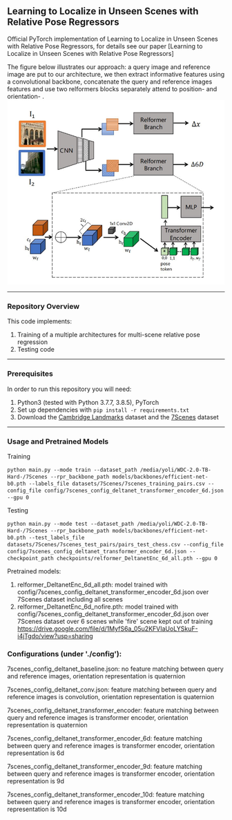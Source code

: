 ## Learning to Localize in Unseen Scenes with Relative Pose Regressors
Official PyTorch implementation of Learning to Localize in Unseen Scenes with Relative Pose Regressors, for details see our paper [Learning to Localize in Unseen Scenes with Relative Pose Regressors]

The figure below illustrates our approach: a query image and reference image are put to our architecture, we then extract informative features using a convolutional backbone, 
concatenate the query and reference images features and use two relformers blocks separately attend to position-  and orientation- . 
![Learning to Localize in Unseen Scenes with Relative Pose Regressors Illustration](./img/teaser.jpg)

---

### Repository Overview 

This code implements:

1. Training of a multiple architectures for multi-scene relative pose regression 
2. Testing code

---

### Prerequisites

In order to run this repository you will need:

1. Python3 (tested with Python 3.7.7, 3.8.5), PyTorch
2. Set up dependencies with ```pip install -r requirements.txt```
3. Download the [Cambridge Landmarks](http://mi.eng.cam.ac.uk/projects/relocalisation/#dataset) dataset and the [7Scenes](https://www.microsoft.com/en-us/research/project/rgb-d-dataset-7-scenes/) dataset

---

### Usage and Pretrained Models 
Training 
```
python main.py --mode train --dataset_path /media/yoli/WDC-2.0-TB-Hard-/7Scenes --rpr_backbone_path models/backbones/efficient-net-b0.pth --labels_file datasets/7Scenes/7scenes_training_pairs.csv --config_file config/7scenes_config_deltanet_transformer_encoder_6d.json --gpu 0
```
Testing
```
python main.py --mode test --dataset_path /media/yoli/WDC-2.0-TB-Hard-/7Scenes --rpr_backbone_path models/backbones/efficient-net-b0.pth --test_labels_file datasets/7Scenes/7scenes_test_pairs/pairs_test_chess.csv --config_file config/7scenes_config_deltanet_transformer_encoder_6d.json --checkpoint_path checkpoints/relformer_DeltanetEnc_6d_all.pth --gpu 0
```

Pretrained models:
1. relformer_DeltanetEnc_6d_all.pth: model trained with config/7scenes_config_deltanet_transformer_encoder_6d.json over 7Scenes dataset including all scenes
2. relformer_DeltanetEnc_6d_nofire.pth: model trained with config/7scenes_config_deltanet_transformer_encoder_6d.json over 7Scenes dataset over 6 scenes while 'fire' scene kept out of training
https://drive.google.com/file/d/1MyfS6a_05u2KFVIaUoLYSkuF-i4jTgdo/view?usp=sharing

### Configurations  (under './config'):

7scenes_config_deltanet_baseline.json: no feature matching between query and reference images, orientation representation is quaternion

7scenes_config_deltanet_conv.json: feature matching between query and reference images is convolution, orientation representation is quaternion

7scenes_config_deltanet_transformer_encoder: feature matching between query and reference images is transformer encoder, orientation representation is quaternion

7scenes_config_deltanet_transformer_encoder_6d: feature matching between query and reference images is transformer encoder, orientation representation is 6d 

7scenes_config_deltanet_transformer_encoder_9d: feature matching between query and reference images is transformer encoder, orientation representation is 9d 

7scenes_config_deltanet_transformer_encoder_10d: feature matching between query and reference images is transformer encoder, orientation representation is 10d 
 
